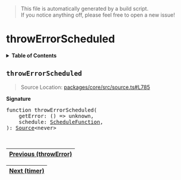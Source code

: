 > This file is automatically generated by a build script.<br>If you notice anything off, please feel free to open a new issue!

# throwErrorScheduled

<details><summary><b>Table of Contents</b></summary><br>

1. [<code>throwErrorScheduled</code>](#throwErrorScheduled)</details>

## <a name="throwErrorScheduled"></a><code>throwErrorScheduled</code>

> Source Location: [packages\/core\/src\/source.ts#L785](..\/..\/packages\/core\/src\/source.ts#L785)

<b>Signature</b>

<pre>function throwErrorScheduled(<br>    getError: () =&gt; unknown,<br>    schedule: <a href="../05-api-schedule-functions/00-ScheduleFunction.md#ScheduleFunction">ScheduleFunction</a>,<br>): <a href="../01-api-basics/03-Source.md#Source-Interface">Source</a>&lt;never&gt;</pre><br>

| [Previous \(throwError\)](28-throwError.md#readme) |
| --- |

<div align="right">

| [Next \(timer\)](30-timer.md#readme) |
| --- |
</div>

